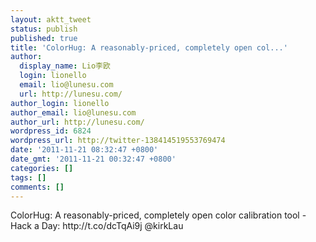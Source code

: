 ```yaml
---
layout: aktt_tweet
status: publish
published: true
title: 'ColorHug: A reasonably-priced, completely open col...'
author:
  display_name: Lio李欧
  login: lionello
  email: lio@lunesu.com
  url: http://lunesu.com/
author_login: lionello
author_email: lio@lunesu.com
author_url: http://lunesu.com/
wordpress_id: 6824
wordpress_url: http://twitter-138414519553769474
date: '2011-11-21 08:32:47 +0800'
date_gmt: '2011-11-21 00:32:47 +0800'
categories: []
tags: []
comments: []
---
```

<p>ColorHug: A reasonably-priced, completely open color calibration tool - Hack a Day: http:&#47;&#47;t.co&#47;dcTqAi9j @kirkLau</p>
